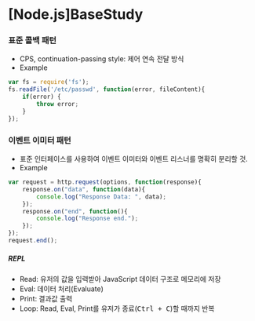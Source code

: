 # [Node.js]BaseStudy

### 표준 콜백 패턴
- CPS, continuation-passing style: 제어 연속 전달 방식
- Example
~~~javascript
var fs = require('fs');
fs.readFile('/etc/passwd', function(error, fileContent){
    if(error) {
        throw error;
    }
});
~~~

### 이벤트 이미터 패턴
- 표준 인터페이스를 사용하여 이벤트 이미터와 이벤트 리스너를 명확히 분리할 것.
- Example
~~~javascript
var request = http.request(options, function(response){
    response.on("data", function(data){
        console.log("Response Data: ", data);
    });
    response.on("end", function(){
        console.log("Response end.");
    });
});
request.end();
~~~

##### REPL
- Read: 유저의 값을 입력받아 JavaScript 데이터 구조로 메모리에 저장
- Eval: 데이터 처리(Evaluate)
- Print: 결과값 출력
- Loop: Read, Eval, Print를 유저가 종료(<kbd>Ctrl + C</kbd>)할 때까지 반복